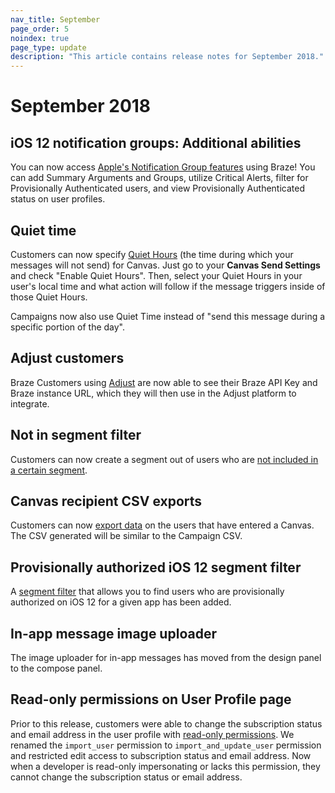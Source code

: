 ```yaml
---
nav_title: September
page_order: 5
noindex: true
page_type: update
description: "This article contains release notes for September 2018."
---
```

# September 2018

## iOS 12 notification groups: Additional abilities

You can now access [Apple's Notification Group features]({{site.baseurl}}/user_guide/message_building_by_channel/push/creating_a_push_message/#notification-groups) using Braze! You can add Summary Arguments and Groups, utilize Critical Alerts, filter for Provisionally Authenticated users, and view Provisionally Authenticated status on user profiles.

## Quiet time

Customers can now specify [Quiet Hours]({{site.baseurl}}/user_guide/engagement_tools/canvas/create_a_canvas/create_a_canvas/#step-5-select-your-send-settings) (the time during which your messages will not send) for Canvas. Just go to your **Canvas Send Settings** and check "Enable Quiet Hours". Then, select your Quiet Hours in your user's local time and what action will follow if the message triggers inside of those Quiet Hours.

Campaigns now also use Quiet Time instead of "send this message during a specific portion of the day".

## Adjust customers

Braze Customers using [Adjust]({{site.baseurl}}/partners/advertising_technologies/attribution/adjust/) are now able to see their Braze API Key and Braze instance URL, which they will then use in the Adjust platform to integrate.

## Not in segment filter

Customers can now create a segment out of users who are [not included in a certain segment]({{site.baseurl}}/user_guide/engagement_tools/segments/segmentation_filters/#retargeting).

## Canvas recipient CSV exports

Customers can now [export data]({{site.baseurl}}/user_guide/data_and_analytics/export_braze_data/export_canvas_data/) on the users that have entered a Canvas. The CSV generated will be similar to the Campaign CSV.

## Provisionally authorized iOS 12 segment filter

A [segment filter]({{site.baseurl}}/user_guide/engagement_tools/segments/segmentation_filters/#other) that allows you to find users who are provisionally authorized on iOS 12 for a given app has been added.

## In-app message image uploader

The image uploader for in-app messages has moved from the design panel to the compose panel.

## Read-only permissions on User Profile page

Prior to this release, customers were able to change the subscription status and email address in the user profile with [read-only permissions]({{site.baseurl}}/user_guide/administrative/manage_your_braze_users/user_permissions/#available-limited-and-team-role-permissions). We renamed the `import_user` permission to `import_and_update_user` permission and restricted edit access to subscription status and email address. Now when a developer is read-only impersonating or lacks this permission, they cannot change the subscription status or email address.

